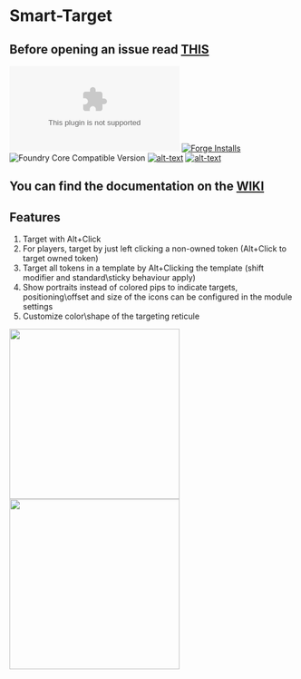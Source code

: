 # Smart-Target
## Before opening an issue read [THIS](https://github.com/theripper93/Levels/blob/v9/ISSUES.md)

![Latest Release Download Count](https://img.shields.io/github/downloads/theripper93/Smart-Target/latest/module.zip?color=2b82fc&label=DOWNLOADS&style=for-the-badge) [![Forge Installs](https://img.shields.io/badge/dynamic/json?label=Forge%20Installs&query=package.installs&suffix=%25&url=https%3A%2F%2Fforge-vtt.com%2Fapi%2Fbazaar%2Fpackage%2Fsmarttarget&colorB=03ff1c&style=for-the-badge)](https://forge-vtt.com/bazaar#package=smarttarget) ![Foundry Core Compatible Version](https://img.shields.io/badge/dynamic/json.svg?url=https%3A%2F%2Fraw.githubusercontent.com%2Ftheripper93%2FSmart-Target%2Fmain%2Fmodule.json&label=Foundry%20Version&query=$.compatibleCoreVersion&colorB=orange&style=for-the-badge) [![alt-text](https://img.shields.io/badge/-Patreon-%23ff424d?style=for-the-badge)](https://www.patreon.com/theripper93) [![alt-text](https://img.shields.io/badge/-Discord-%235662f6?style=for-the-badge)](https://discord.gg/F53gBjR97G)

## You can find the documentation on the [WIKI](https://api.theripper93.com/modulewiki/smarttarget/free)

## Features

1. Target with Alt+Click
2. For players, target by just left clicking a non-owned token (Alt+Click to target owned token)
3. Target all tokens in a template by Alt+Clicking the template (shift modifier and standard\sticky behaviour apply)
4. Show portraits instead of colored pips to indicate targets, positioning\offset and size of the icons can be configured in the module settings
5. Customize color\shape of the targeting reticule

<img src="./wiki/smartTarget.jpg" width="300" height="300"><img src="./wiki/targetoptions.jpg" height="300">
